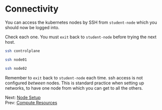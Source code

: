 # Connectivity

You can access the kubernetes nodes by SSH from `student-node` which you should now be logged into.

Check each one. You must `exit` back to `student-node` before trying the next host.

```bash
ssh controlplane
```

```bash
ssh node01
```

```bash
ssh node02
```

Remember to `exit` back to `student-node` each time. ssh access is not configured *between* nodes. This is standard practice when setting up networks, to have one node from which you can get to all the others.


Next: [Node Setup](./04-node-setup.md)<br>
Prev: [Compute Resources](02-compute-resources.md)

